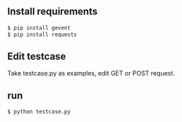 ## Install requirements

```bash
$ pip install gevent
$ pip install requests
```

## Edit testcase

Take testcase.py as examples, edit GET or POST request.

## run

```bash
$ python testcase.py
```

